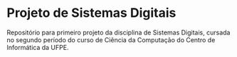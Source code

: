 ﻿  # Projeto de Sistemas Digitais
Repositório para primeiro projeto da disciplina de Sistemas Digitais, cursada no segundo período do curso de Ciência da Computação do Centro de Informática da UFPE.

